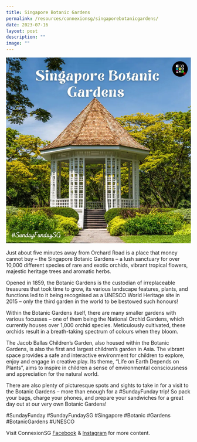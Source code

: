 ```yaml
---
title: Singapore Botanic Gardens
permalink: /resources/connexionsg/singaporebotanicgardens/
date: 2023-07-16
layout: post
description: ""
image: ""
---
```

![](/images/connexionsg/2023/botanic%20gardens%20ig.png)


Just about five minutes away from Orchard Road is a place that money cannot buy – the Singapore Botanic Gardens – a lush sanctuary for over 10,000 different species of rare and exotic orchids, vibrant tropical flowers, majestic heritage trees and aromatic herbs.

Opened in 1859, the Botanic Gardens is the custodian of irreplaceable treasures that took time to grow, its various landscape features, plants, and functions led to it being recognised as a UNESCO World Heritage site in 2015 – only the third garden in the world to be bestowed such honours!

Within the Botanic Gardens itself, there are many smaller gardens with various focusses – one of them being the National Orchid Gardens, which currently houses over 1,000 orchid species. Meticulously cultivated, these orchids result in a breath-taking spectrum of colours when they bloom.

The Jacob Ballas Children’s Garden, also housed within the Botanic Gardens, is also the first and largest children’s garden in Asia. The vibrant space provides a safe and interactive environment for children to explore, enjoy and engage in creative play. Its theme, “Life on Earth Depends on Plants”, aims to inspire in children a sense of environmental consciousness and appreciation for the natural world.

There are also plenty of picturesque spots and sights to take in for a visit to the Botanic Gardens – more than enough for a #SundayFunday trip! So pack your bags, charge your phones, and prepare your sandwiches for a great day out at our very own Botanic Gardens!

#SundayFunday #SundayFundaySG #Singapore #Botanic #Gardens #BotanicGardens #UNESCO

Visit ConnexionSG <a target="_blank" href="https://www.facebook.com/ConnexionSG">Facebook</a> &amp; <a target="_blank" href="https://www.instagram.com/connexionsg/">Instagram</a> for more content.